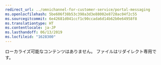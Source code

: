 ```yaml
---
redirect_url: ../omnichannel-for-customer-service/portal-messaging
ms.openlocfilehash: 5be606f38b53c398a3d3e88002e8728ac04f2c55
ms.sourcegitcommit: 6e42681d041ccf1c90ccada6d14b62b0e64958f8
ms.translationtype: HT
ms.contentlocale: ja-JP
ms.lasthandoff: 06/13/2019
ms.locfileid: "1628300"
---
```

ローカライズ可能なコンテンツはありません。 ファイルはリダイレクト専用です。
